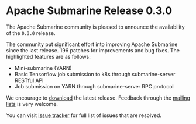 <!--
Licensed under the Apache License, Version 2.0 (the "License");
you may not use this file except in compliance with the License.
You may obtain a copy of the License at

http://www.apache.org/licenses/LICENSE-2.0

Unless required by applicable law or agreed to in writing, software
distributed under the License is distributed on an "AS IS" BASIS,
WITHOUT WARRANTIES OR CONDITIONS OF ANY KIND, either express or implied.
See the License for the specific language governing permissions and
limitations under the License.
-->

# Apache Submarine Release 0.3.0

The Apache Submarine community is pleased to announce the availability of the `0.3.0` release.

The community put significant effort into improving Apache Submarine since the last release.
196 patches for improvements and bug fixes. The highlighted features are as follows:

- Mini-submarine (YARN)
- Basic Tensorflow job submission to k8s through submarine-server RESTful API
- Job submission on YARN through submarine-server RPC protocol

We encourage to [download](/docs/download) the latest release. Feedback through the [mailing lists](/docs/community/README) is very welcome.

You can visit [issue tracker](https://issues.apache.org/jira/secure/ReleaseNote.jspa?projectId=12322824&version=12345556) for full list of issues that are resolved.
